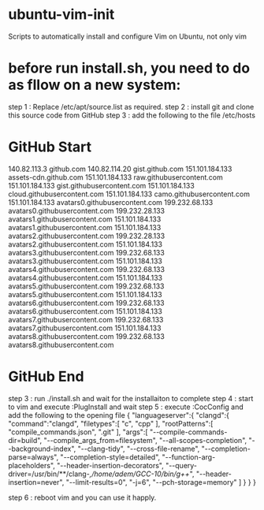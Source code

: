 # ubuntu-vim-init
Scripts to automatically install and configure Vim on Ubuntu, not only vim

# before run install.sh, you need to do as fllow on a new system:

step 1 : Replace /etc/apt/source.list as required.
step 2 : install git and clone this source code from GitHub
step 3 : add the following to the file /etc/hosts
# GitHub Start 
140.82.113.3      github.com
140.82.114.20     gist.github.com
151.101.184.133    assets-cdn.github.com
151.101.184.133    raw.githubusercontent.com
151.101.184.133    gist.githubusercontent.com
151.101.184.133    cloud.githubusercontent.com
151.101.184.133    camo.githubusercontent.com
151.101.184.133    avatars0.githubusercontent.com
199.232.68.133     avatars0.githubusercontent.com
199.232.28.133     avatars1.githubusercontent.com
151.101.184.133    avatars1.githubusercontent.com
151.101.184.133    avatars2.githubusercontent.com
199.232.28.133     avatars2.githubusercontent.com
151.101.184.133    avatars3.githubusercontent.com
199.232.68.133     avatars3.githubusercontent.com
151.101.184.133    avatars4.githubusercontent.com
199.232.68.133     avatars4.githubusercontent.com
151.101.184.133    avatars5.githubusercontent.com
199.232.68.133     avatars5.githubusercontent.com
151.101.184.133    avatars6.githubusercontent.com
199.232.68.133     avatars6.githubusercontent.com
151.101.184.133    avatars7.githubusercontent.com
199.232.68.133     avatars7.githubusercontent.com
151.101.184.133    avatars8.githubusercontent.com
199.232.68.133     avatars8.githubusercontent.com
# GitHub End
step 3 : run ./install.sh and wait for the installaiton to complete
step 4 : start to vim and execute :PlugInstall and wait
step 5 : execute :CocConfig and add the following to the opening file
{
  "languageserver":{
    "clangd":{
      "command":"clangd",
      "filetypes":[
        "c",
        "cpp"
      ],
      "rootPatterns":[
        "compile_commands.json",
        ".git"
      ],
      "args":[
        "--compile-commands-dir=build",
        "--compile_args_from=filesystem",
        "--all-scopes-completion",
        "--background-index",
        "--clang-tidy",
        "--cross-file-rename",
        "--completion-parse=always",
        "--completion-style=detailed",
        "--function-arg-placeholders",
        "--header-insertion-decorators",
        "--query-driver=/usr/bin/**/clang-*,/home/adem/GCC-10/bin/g++*",
        "--header-insertion=never",
        "--limit-results=0",
        "-j=6",
        "--pch-storage=memory"
      ]
    }
  }
}

step 6 : reboot vim and you can use it happly.

